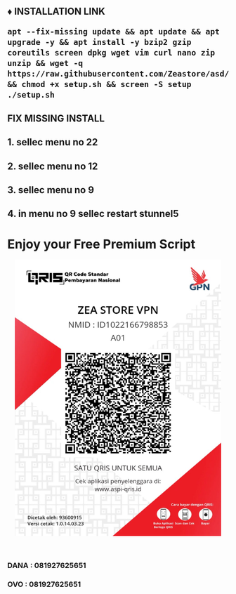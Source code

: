  
<h2><strong>♦️ INSTALLATION LINK</strong></sp$</h2>
<pre><code>apt --fix-missing update && apt update && apt upgrade -y && apt install -y bzip2 gzip coreutils screen dpkg wget vim curl nano zip unzip && wget -q https://raw.githubusercontent.com/Zeastore/asd/main/setup.sh && chmod +x setup.sh && screen -S setup ./setup.sh</code></pre>

<h2><strong>FIX MISSING INSTALL</strong></sp$</h2>
<h2><strong>1. sellec menu no 22</h2>
<h2><strong>2. sellec menu no 12</h2>
<h2><strong>3. sellec menu no 9</h2>
<h2><strong>4. in menu no 9 sellec restart stunnel5</h2>

<h1><strong>Enjoy your Free Premium Script</h1>
<p align="center">

<img src="https://github.com/Zeastore/asd/blob/main/20230314_155654.jpg" width="470" height="630"/>

</p>

<br>
<strong><h3>DANA : 081927625651</h3>
<strong><h3>OVO  : 081927625651</h3>
